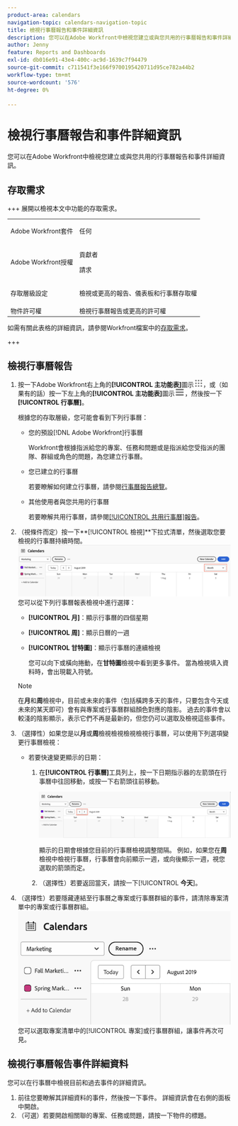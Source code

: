 ```yaml
---
product-area: calendars
navigation-topic: calendars-navigation-topic
title: 檢視行事曆報告和事件詳細資訊
description: 您可以在Adobe Workfront中檢視您建立或與您共用的行事曆報告和事件詳細資訊。
author: Jenny
feature: Reports and Dashboards
exl-id: db016e91-43e4-400c-ac9d-1639c7f94479
source-git-commit: c711541f3e166f9700195420711d95ce782a44b2
workflow-type: tm+mt
source-wordcount: '576'
ht-degree: 0%

---
```


# 檢視行事曆報告和事件詳細資訊

您可以在Adobe Workfront中檢視您建立或與您共用的行事曆報告和事件詳細資訊。

## 存取需求

+++ 展開以檢視本文中功能的存取需求。

<table style="table-layout:auto"> 
 <col> 
 </col> 
 <col> 
 </col> 
 <tbody> 
  <tr> 
   <td role="rowheader">Adobe Workfront套件</td> 
   <td> <p>任何</p> </td> 
  </tr> 
  <tr> 
   <td role="rowheader">Adobe Workfront授權</td> 
   <td><p>貢獻者</p>
       <p>請求</p></td> 
  </tr> 
  <tr> 
   <td role="rowheader">存取層級設定</td> 
   <td> <p>檢視或更高的報告、儀表板和行事曆存取權</p></td> 
  </tr> 
  <tr> 
   <td role="rowheader">物件許可權</td> 
   <td>檢視行事曆報告或更高的許可權</td> 
  </tr> 
 </tbody> 
</table>

如需有關此表格的詳細資訊，請參閱Workfront檔案中的[存取需求](/help/quicksilver/administration-and-setup/add-users/access-levels-and-object-permissions/access-level-requirements-in-documentation.md)。

+++

## 檢視行事曆報告

<!--{{step1-to-calendars}}-->

1. 按一下Adobe Workfront右上角的&#x200B;**[!UICONTROL 主功能表]**&#x200B;圖示![主功能表](/help/_includes/assets/main-menu-icon.png)，或（如果有的話）按一下左上角的&#x200B;**[!UICONTROL 主功能表]**&#x200B;圖示![主功能表](/help/_includes/assets/main-menu-icon-left-nav.png)，然後按一下&#x200B;**[!UICONTROL 行事曆]**。

   根據您的存取層級，您可能會看到下列行事曆：

   * 您的預設[!DNL Adobe Workfront]行事曆

     Workfront會根據指派給您的專案、任務和問題或是指派給您受指派的團隊、群組或角色的問題，為您建立行事曆。

   * 您已建立的行事曆

     若要瞭解如何建立行事曆，請參閱[行事曆報告總覽](../../../reports-and-dashboards/reports/calendars/calendar-reports-overview.md)。

   * 其他使用者與您共用的行事曆

     若要瞭解共用行事曆，請參閱[[!UICONTROL 共用行事曆]報告](../../../reports-and-dashboards/reports/calendars/share-a-calendar-report.md)。

1. （視條件而定）按一下&#x200B;**[!UICONTROL 檢視]**下拉式清單，然後選取您要檢視的行事曆持續時間。
   ![行事曆持續時間](assets/view-menu-calendar-report-350x189.png)
您可以從下列行事曆報表檢視中進行選擇：

   * **[!UICONTROL 月]**：顯示行事曆的四個星期
   * **[!UICONTROL 周]**：顯示日曆的一週
   * **[!UICONTROL 甘特圖]**：顯示行事曆的連續檢視

     您可以向下或橫向捲動，在&#x200B;**甘特圖**&#x200B;檢視中看到更多事件。 當為檢視填入資料時，會出現載入符號。

   >[!NOTE]
   >
   >在&#x200B;**月**&#x200B;和&#x200B;**周**&#x200B;檢視中，目前或未來的事件（包括橫跨多天的事件，只要包含今天或未來的某天即可）會有與專案或行事曆群組顏色對應的陰影。 過去的事件會以較淺的陰影顯示，表示它們不再是最新的，但您仍可以選取及檢視這些事件。

1. （選擇性）如果您是以&#x200B;**月**&#x200B;或&#x200B;**周**&#x200B;檢視檢視檢視檢視行事曆，可以使用下列選項變更行事曆檢視：

   <!--   * To include or exclude weekends:
      1. On the **[!UICONTROL Calendar]** toolbar, click **[!UICONTROL Calendar Actions]**, then from the drop-down list select either **[!UICONTROL Show Weekend]** or **[!UICONTROL Hide Weekend]**.-->

   * 若要快速變更顯示的日期：

      1. 在&#x200B;**[!UICONTROL 行事曆]**&#x200B;工具列上，按一下日期指示器的左箭頭在行事曆中往回移動，或按一下右箭頭往前移動。

         ![按一下箭頭以變更日期](assets/click-arrows-to-change-dates-calendar-report.png)

         顯示的日期會根據您目前的行事曆檢視調整間隔。 例如，如果您在&#x200B;**周**&#x200B;檢視中檢視行事曆，行事曆會向前顯示一週，或向後顯示一週，視您選取的箭頭而定。

      1. （選擇性）若要返回當天，請按一下&#x200B;[!UICONTROL **今天**]。

1. （選擇性）若要隱藏連結至行事曆之專案或行事曆群組的事件，請清除專案清單中的專案或行事曆群組。
   ![隱藏事件](assets/hide-events-for-project-or-cal-grouping.png)
您可以選取專案清單中的[!UICONTROL 專案]或行事曆群組，讓事件再次可見。

## 檢視行事曆報告事件詳細資料

您可以在行事曆中檢視目前和過去事件的詳細資訊。

1. 前往您要瞭解其詳細資料的事件，然後按一下事件。 詳細資訊會在右側的面板中開啟。
1. （可選）若要開啟相關聯的專案、任務或問題，請按一下物件的標題。
